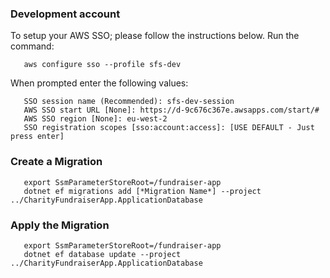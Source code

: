 ### Development account
To setup your AWS SSO; please follow the instructions below.
Run the command:
```
   aws configure sso --profile sfs-dev
```
When prompted enter the following values:
```
   SSO session name (Recommended): sfs-dev-session
   AWS SSO start URL [None]: https://d-9c676c367e.awsapps.com/start/#
   AWS SSO region [None]: eu-west-2
   SSO registration scopes [sso:account:access]: [USE DEFAULT - Just press enter]
```



### Create a Migration
```
   export SsmParameterStoreRoot=/fundraiser-app
   dotnet ef migrations add [*Migration Name*] --project ../CharityFundraiserApp.ApplicationDatabase
```

### Apply the Migration
```
   export SsmParameterStoreRoot=/fundraiser-app
   dotnet ef database update --project ../CharityFundraiserApp.ApplicationDatabase 
```
